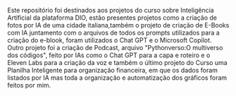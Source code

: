 Este repositório foi destinados aos projetos do curso sobre Inteligência Artificial da plataforma DIO, estão presentes projetos como a criação de fotos por IA de uma cidade italiana,também o projeto de criação de E-Books com IA juntamento com o arquivos de todos os prompts utilizados para a criação do e-blook, foram utilizados o Chat GPT e o Microsoft Copilot.
Outro projeto foi a criação de Podcast, arquivo "Pythonverso:O multiverso dos códigos", feito por IAs como o Chat GPT para a capa e roteiro e o Eleven Labs para a criação da voz e também o último projeto do Curso uma Planilha Inteligente para organização financeira, em que os dados foram listados por IA mas toda a organização e automatização dos gráficos foram feitos por mim.
